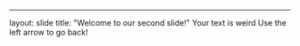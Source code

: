 
---
layout: slide
title: "Welcome to our second slide!"
Your text is weird
Use the left arrow to go back!




